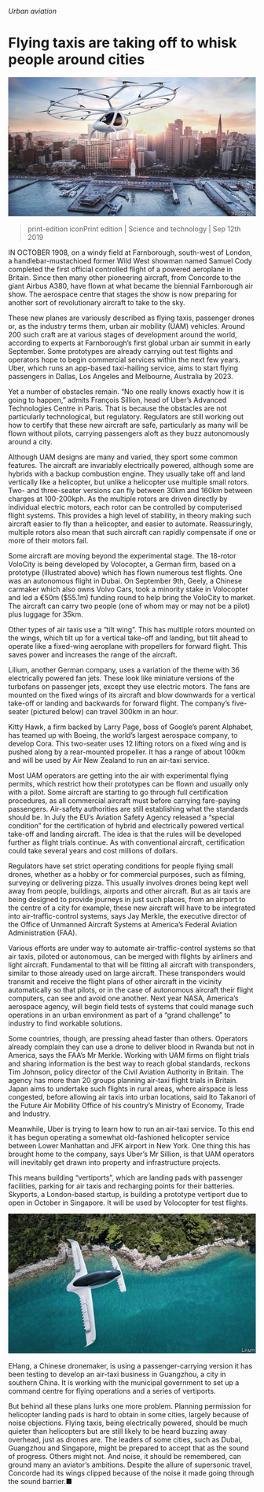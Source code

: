 ###### Urban aviation

# Flying taxis are taking off to whisk people around cities 

![image](images/20190914_STP003_0.jpg) 

> print-edition iconPrint edition | Science and technology | Sep 12th 2019 

IN OCTOBER 1908, on a windy field at Farnborough, south-west of London, a handlebar-mustachioed former Wild West showman named Samuel Cody completed the first official controlled flight of a powered aeroplane in Britain. Since then many other pioneering aircraft, from Concorde to the giant Airbus A380, have flown at what became the biennial Farnborough air show. The aerospace centre that stages the show is now preparing for another sort of revolutionary aircraft to take to the sky. 

These new planes are variously described as flying taxis, passenger drones or, as the industry terms them, urban air mobility (UAM) vehicles. Around 200 such craft are at various stages of development around the world, according to experts at Farnborough’s first global urban air summit in early September. Some prototypes are already carrying out test flights and operators hope to begin commercial services within the next few years. Uber, which runs an app-based taxi-hailing service, aims to start flying passengers in Dallas, Los Angeles and Melbourne, Australia by 2023. 

Yet a number of obstacles remain. “No one really knows exactly how it is going to happen,” admits François Sillion, head of Uber’s Advanced Technologies Centre in Paris. That is because the obstacles are not particularly technological, but regulatory. Regulators are still working out how to certify that these new aircraft are safe, particularly as many will be flown without pilots, carrying passengers aloft as they buzz autonomously around a city. 

Although UAM designs are many and varied, they sport some common features. The aircraft are invariably electrically powered, although some are hybrids with a backup combustion engine. They usually take off and land vertically like a helicopter, but unlike a helicopter use multiple small rotors. Two- and three-seater versions can fly between 30km and 160km between charges at 100-200kph. As the multiple rotors are driven directly by individual electric motors, each rotor can be controlled by computerised flight systems. This provides a high level of stability, in theory making such aircraft easier to fly than a helicopter, and easier to automate. Reassuringly, multiple rotors also mean that such aircraft can rapidly compensate if one or more of their motors fail. 

Some aircraft are moving beyond the experimental stage. The 18-rotor VoloCity is being developed by Volocopter, a German firm, based on a prototype (illustrated above) which has flown numerous test flights. One was an autonomous flight in Dubai. On September 9th, Geely, a Chinese carmaker which also owns Volvo Cars, took a minority stake in Volocopter and led a €50m ($55.1m) funding round to help bring the VoloCity to market. The aircraft can carry two people (one of whom may or may not be a pilot) plus luggage for 35km. 

Other types of air taxis use a “tilt wing”. This has multiple rotors mounted on the wings, which tilt up for a vertical take-off and landing, but tilt ahead to operate like a fixed-wing aeroplane with propellers for forward flight. This saves power and increases the range of the aircraft. 

Lilium, another German company, uses a variation of the theme with 36 electrically powered fan jets. These look like miniature versions of the turbofans on passenger jets, except they use electric motors. The fans are mounted on the fixed wings of its aircraft and blow downwards for a vertical take-off or landing and backwards for forward flight. The company’s five-seater (pictured below) can travel 300km in an hour. 

Kitty Hawk, a firm backed by Larry Page, boss of Google’s parent Alphabet, has teamed up with Boeing, the world’s largest aerospace company, to develop Cora. This two-seater uses 12 lifting rotors on a fixed wing and is pushed along by a rear-mounted propeller. It has a range of about 100km and will be used by Air New Zealand to run an air-taxi service. 

Most UAM operators are getting into the air with experimental flying permits, which restrict how their prototypes can be flown and usually only with a pilot. Some aircraft are starting to go through full certification procedures, as all commercial aircraft must before carrying fare-paying passengers. Air-safety authorities are still establishing what the standards should be. In July the EU’s Aviation Safety Agency released a “special condition” for the certification of hybrid and electrically powered vertical take-off and landing aircraft. The idea is that the rules will be developed further as flight trials continue. As with conventional aircraft, certification could take several years and cost millions of dollars. 

Regulators have set strict operating conditions for people flying small drones, whether as a hobby or for commercial purposes, such as filming, surveying or delivering pizza. This usually involves drones being kept well away from people, buildings, airports and other aircraft. But as air taxis are being designed to provide journeys in just such places, from an airport to the centre of a city for example, these new aircraft will have to be integrated into air-traffic-control systems, says Jay Merkle, the executive director of the Office of Unmanned Aircraft Systems at America’s Federal Aviation Administration (FAA). 

Various efforts are under way to automate air-traffic-control systems so that air taxis, piloted or autonomous, can be merged with flights by airliners and light aircraft. Fundamental to that will be fitting all aircraft with transponders, similar to those already used on large aircraft. These transponders would transmit and receive the flight plans of other aircraft in the vicinity automatically so that pilots, or in the case of autonomous aircraft their flight computers, can see and avoid one another. Next year NASA, America’s aerospace agency, will begin field tests of systems that could manage such operations in an urban environment as part of a “grand challenge” to industry to find workable solutions. 

Some countries, though, are pressing ahead faster than others. Operators already complain they can use a drone to deliver blood in Rwanda but not in America, says the FAA’s Mr Merkle. Working with UAM firms on flight trials and sharing information is the best way to reach global standards, reckons Tim Johnson, policy director of the Civil Aviation Authority in Britain. The agency has more than 20 groups planning air-taxi flight trials in Britain. Japan aims to undertake such flights in rural areas, where airspace is less congested, before allowing air taxis into urban locations, said Ito Takanori of the Future Air Mobility Office of his country’s Ministry of Economy, Trade and Industry. 

Meanwhile, Uber is trying to learn how to run an air-taxi service. To this end it has begun operating a somewhat old-fashioned helicopter service between Lower Manhattan and JFK airport in New York. One thing this has brought home to the company, says Uber’s Mr Sillion, is that UAM operators will inevitably get drawn into property and infrastructure projects. 

This means building “vertiports”, which are landing pads with passenger facilities, parking for air taxis and recharging points for their batteries. Skyports, a London-based startup, is building a prototype vertiport due to open in October in Singapore. It will be used by Volocopter for test flights. 

![image](images/20190914_STP004_0.jpg) 

EHang, a Chinese dronemaker, is using a passenger-carrying version it has been testing to develop an air-taxi business in Guangzhou, a city in southern China. It is working with the municipal government to set up a command centre for flying operations and a series of vertiports. 

But behind all these plans lurks one more problem. Planning permission for helicopter landing pads is hard to obtain in some cities, largely because of noise objections. Flying taxis, being electrically powered, should be much quieter than helicopters but are still likely to be heard buzzing away overhead, just as drones are. The leaders of some cities, such as Dubai, Guangzhou and Singapore, might be prepared to accept that as the sound of progress. Others might not. And noise, it should be remembered, can ground many an aviator’s ambitions. Despite the allure of supersonic travel, Concorde had its wings clipped because of the noise it made going through the sound barrier.■ 

